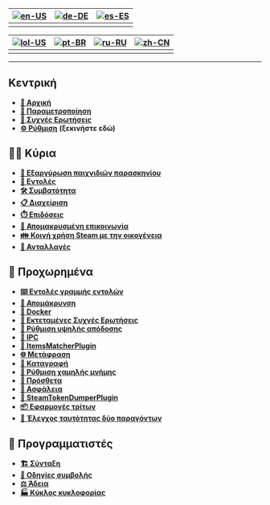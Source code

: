 | [![en-US](https://raw.githubusercontent.com/hjnilsson/country-flags/master/png100px/us.png)](https://github.com/JustArchiNET/ArchiSteamFarm/wiki/Home) | [![de-DE](https://raw.githubusercontent.com/hjnilsson/country-flags/master/png100px/de.png)](https://github.com/JustArchiNET/ArchiSteamFarm/wiki/Home-de-DE) | [![es-ES](https://raw.githubusercontent.com/hjnilsson/country-flags/master/png100px/es.png)](https://github.com/JustArchiNET/ArchiSteamFarm/wiki/Home-es-ES) |
| ------------------------------------------------------------------------------------------------------------------------------------------------------ | ------------------------------------------------------------------------------------------------------------------------------------------------------------ | ------------------------------------------------------------------------------------------------------------------------------------------------------------ |
|                                                                                                                                                        |                                                                                                                                                              |                                                                                                                                                              |

| [![lol-US](https://raw.githubusercontent.com/JustArchiNET/ArchiSteamFarm/main/resources/lol-US.png)](https://github.com/JustArchiNET/ArchiSteamFarm/wiki/Home-lol-US) | [![pt-BR](https://raw.githubusercontent.com/hjnilsson/country-flags/master/png100px/br.png)](https://github.com/JustArchiNET/ArchiSteamFarm/wiki/Home-pt-BR) | [![ru-RU](https://raw.githubusercontent.com/hjnilsson/country-flags/master/png100px/ru.png)](https://github.com/JustArchiNET/ArchiSteamFarm/wiki/Home-ru-RU) | [![zh-CN](https://raw.githubusercontent.com/hjnilsson/country-flags/master/png100px/cn.png)](https://github.com/JustArchiNET/ArchiSteamFarm/wiki/Home-zh-CN) |
| --------------------------------------------------------------------------------------------------------------------------------------------------------------------- | ------------------------------------------------------------------------------------------------------------------------------------------------------------ | ------------------------------------------------------------------------------------------------------------------------------------------------------------ | ------------------------------------------------------------------------------------------------------------------------------------------------------------ |
|                                                                                                                                                                       |                                                                                                                                                              |                                                                                                                                                              |                                                                                                                                                              |

***

## Κεντρική

* **[🏡 Αρχική](https://github.com/JustArchiNET/ArchiSteamFarm/wiki/Home)**
* **[🔧 Παραμετροποίηση](https://github.com/JustArchiNET/ArchiSteamFarm/wiki/Configuration)**
* **[💬 Συχνές Ερωτήσεις](https://github.com/JustArchiNET/ArchiSteamFarm/wiki/FAQ)**
* **[⚙️ Ρύθμιση](https://github.com/JustArchiNET/ArchiSteamFarm/wiki/Setting-up)** **(ξεκινήστε εδώ)**


## 👨‍🎓 Κύρια

* **[👥 Εξαργύρωση παιχνιδιών παρασκηνίου](https://github.com/JustArchiNET/ArchiSteamFarm/wiki/Background-games-redeemer)**
* **[📢 Εντολές](https://github.com/JustArchiNET/ArchiSteamFarm/wiki/Commands)**
* **[🛠️ Συμβατότητα](https://github.com/JustArchiNET/ArchiSteamFarm/wiki/Compatibility)**
* **[📋 Διαχείριση](https://github.com/JustArchiNET/ArchiSteamFarm/wiki/Management)**
* **[⏱️ Επιδόσεις](https://github.com/JustArchiNET/ArchiSteamFarm/wiki/Performance)**
* **[📡 Απομακρυσμένη επικοινωνία](https://github.com/JustArchiNET/ArchiSteamFarm/wiki/Remote-communication)**
* **[👪 Κοινή χρήση Steam με την οικογένεια](https://github.com/JustArchiNET/ArchiSteamFarm/wiki/Steam-Family-Sharing)**
* **[🔄 Ανταλλαγές](https://github.com/JustArchiNET/ArchiSteamFarm/wiki/Trading)**


## 🧙 Προχωρημένα

* **[⌨️ Εντολές γραμμής εντολών](https://github.com/JustArchiNET/ArchiSteamFarm/wiki/Command-line-arguments)**
* **[🚧 Απομάκρυνση](https://github.com/JustArchiNET/ArchiSteamFarm/wiki/Deprecation)**
* **[🐳 Docker](https://github.com/JustArchiNET/ArchiSteamFarm/wiki/Docker)**
* **[🤔 Εκτεταμένες Συχνές Ερωτήσεις](https://github.com/JustArchiNET/ArchiSteamFarm/wiki/Extended-FAQ)**
* **[🚀 Ρύθμιση υψηλής απόδοσης](https://github.com/JustArchiNET/ArchiSteamFarm/wiki/High-performance-setup)**
* **[🔗 IPC](https://github.com/JustArchiNET/ArchiSteamFarm/wiki/IPC)**
* **[🧩 ItemsMatcherPlugin](https://github.com/JustArchiNET/ArchiSteamFarm/wiki/ItemsMatcherPlugin)**
* **[🌐 Μετάφραση](https://github.com/JustArchiNET/ArchiSteamFarm/wiki/Localization)**
* **[📝 Καταγραφή](https://github.com/JustArchiNET/ArchiSteamFarm/wiki/Logging)**
* **[💾 Ρύθμιση χαμηλής μνήμης](https://github.com/JustArchiNET/ArchiSteamFarm/wiki/Low-memory-setup)**
* **[🔌 Πρόσθετα](https://github.com/JustArchiNET/ArchiSteamFarm/wiki/Plugins)**
* **[🔐 Ασφάλεια](https://github.com/JustArchiNET/ArchiSteamFarm/wiki/Security)**
* **[🧩 SteamTokenDumperPlugin](https://github.com/JustArchiNET/ArchiSteamFarm/wiki/SteamTokenDumperPlugin)**
* **[📦 Εφαρμογές τρίτων](https://github.com/JustArchiNET/ArchiSteamFarm/wiki/Third-party)**
* **[📵 Έλεγχος ταυτότητας δύο παραγόντων](https://github.com/JustArchiNET/ArchiSteamFarm/wiki/Two-factor-authentication)**


## 👷 Προγραμματιστές

* **[🏗️ Σύνταξη](https://github.com/JustArchiNET/ArchiSteamFarm/wiki/Compilation)**
* **[🤝 Οδηγίες συμβολής](https://github.com/JustArchiNET/ArchiSteamFarm/blob/main/.github/CONTRIBUTING.md)**
* **[⚖️ Άδεια](https://github.com/JustArchiNET/ArchiSteamFarm/wiki/License)**
* **[🏭 Κύκλος κυκλοφορίας](https://github.com/JustArchiNET/ArchiSteamFarm/wiki/Release-cycle)**